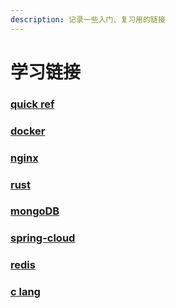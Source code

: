 ```yaml
---
description: 记录一些入门、复习用的链接
---
```


# 学习链接

### [quick ref](https://quickref.cn/)

### [docker](https://vuepress.mirror.docker-practice.com/)

### [nginx](https://dunwu.github.io/nginx-tutorial/#/nginx-quickstart)

### [rust](https://kaisery.github.io/trpl-zh-cn/)

### [mongoDB](https://docs.mongoing.com/)

### [spring-cloud](https://www.springcloud.cc)

### [redis](https://docs.kilvn.com/redis-doc/)

### [c lang](https://wangchujiang.com/c-tutorial/)
